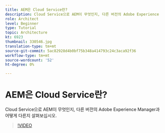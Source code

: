 ```yaml
---
title: AEM은 Cloud Service란?
description: Cloud Service으로 AEM이 무엇인지, 다른 버전의 Adobe Experience Manager과 어떻게 다른지 살펴보십시오.
role: Architect
level: Beginner
type: Tutorial
topic: Architecture
kt: 6923
thumbnail: 330546.jpg
translation-type: tm+mt
source-git-commit: 5ac82928d4b0bf75b348a414793c24c3aca92f36
workflow-type: tm+mt
source-wordcount: '52'
ht-degree: 0%

---
```



# AEM은 Cloud Service란?

Cloud Service으로 AEM이 무엇인지, 다른 버전의 Adobe Experience Manager과 어떻게 다른지 살펴보십시오.

>[!VIDEO](https://video.tv.adobe.com/v/330546/?quality=12&learn=on)